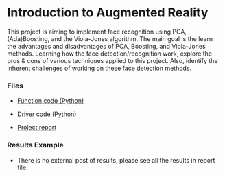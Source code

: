 # Introduction to Augmented Reality

This project is aiming to implement face recognition using PCA, (Ada)Boosting, and the Viola-Jones algorithm. The main goal is the learn the advantages and disadvantages of PCA, Boosting, and Viola-Jones methods. Learning how the face detection/recognition work, explore the pros & cons of various techniques applied to this project. Also, identify the inherent challenges of working on these face detection methods.  


### Files

* [Function code (Python)](https://github.com/chd415/Computer-Version/blob/master/Face-Classifier/ps6.py)

* [Driver code (Python)](https://github.com/chd415/Computer-Version/blob/master/Face-Classifier/experiment.py)

* [Project report](https://github.com/chd415/Computer-Version/blob/master/Face-Classifier/ps6_report.pdf)

### Results Example

* There is no external post of results, please see all the results in report file.
